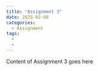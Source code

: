 ```yaml
---
title: "Assignment 3"
date: 2025-02-08
categories: 
  - Assignment
tags:
  - 
  - 
---
```


Content of Assignment 3 goes here
